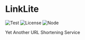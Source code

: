# LinkLite

![Test](https://github.com/james5418/LinkLite/actions/workflows/main.yml/badge.svg)
![License](https://img.shields.io/badge/License-MIT-blue.svg)
![Node](https://img.shields.io/badge/node-v18.12.0-6DA55F)

Yet Another URL Shortening Service

